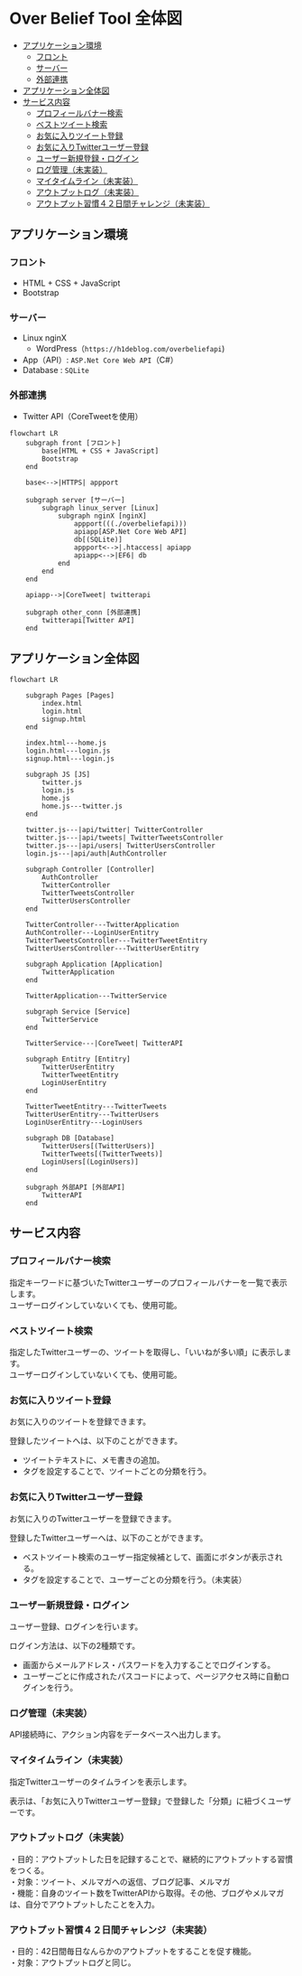 # Over Belief Tool 全体図 <!-- omit in toc -->

- [アプリケーション環境](#アプリケーション環境)
  - [フロント](#フロント)
  - [サーバー](#サーバー)
  - [外部連携](#外部連携)
- [アプリケーション全体図](#アプリケーション全体図)
- [サービス内容](#サービス内容)
  - [プロフィールバナー検索](#プロフィールバナー検索)
  - [ベストツイート検索](#ベストツイート検索)
  - [お気に入りツイート登録](#お気に入りツイート登録)
  - [お気に入りTwitterユーザー登録](#お気に入りtwitterユーザー登録)
  - [ユーザー新規登録・ログイン](#ユーザー新規登録ログイン)
  - [ログ管理（未実装）](#ログ管理未実装)
  - [マイタイムライン（未実装）](#マイタイムライン未実装)
  - [アウトプットログ（未実装）](#アウトプットログ未実装)
  - [アウトプット習慣４２日間チャレンジ（未実装）](#アウトプット習慣４２日間チャレンジ未実装)

## アプリケーション環境

### フロント

- HTML + CSS + JavaScript
- Bootstrap

### サーバー

- Linux nginX
  - WordPress（`https://h1deblog.com/overbeliefapi`)
- App（API）: `ASP.Net Core Web API`（C#）
- Database : `SQLite`

### 外部連携

- Twitter API（CoreTweetを使用）

```mermaid
flowchart LR
    subgraph front [フロント]
        base[HTML + CSS + JavaScript]
        Bootstrap
    end

    base<-->|HTTPS| appport

    subgraph server [サーバー]
        subgraph linux_server [Linux]
            subgraph nginX [nginX]
                appport(((./overbeliefapi)))
                apiapp[ASP.Net Core Web API]
                db[(SQLite)]
                appport<-->|.htaccess| apiapp
                apiapp<-->|EF6| db
            end
        end
    end

    apiapp-->|CoreTweet| twitterapi

    subgraph other_conn [外部連携]
        twitterapi[Twitter API]
    end
```

## アプリケーション全体図

```mermaid
flowchart LR

    subgraph Pages [Pages]
        index.html
        login.html
        signup.html
    end

    index.html---home.js
    login.html---login.js
    signup.html---login.js

    subgraph JS [JS]
        twitter.js
        login.js
        home.js
        home.js---twitter.js
    end

    twitter.js---|api/twitter| TwitterController
    twitter.js---|api/tweets| TwitterTweetsController
    twitter.js---|api/users| TwitterUsersController
    login.js---|api/auth|AuthController

    subgraph Controller [Controller]
        AuthController
        TwitterController
        TwitterTweetsController
        TwitterUsersController
    end

    TwitterController---TwitterApplication
    AuthController---LoginUserEntitry
    TwitterTweetsController---TwitterTweetEntitry
    TwitterUsersController---TwitterUserEntitry

    subgraph Application [Application]
        TwitterApplication
    end

    TwitterApplication---TwitterService

    subgraph Service [Service]
        TwitterService
    end

    TwitterService---|CoreTweet| TwitterAPI

    subgraph Entitry [Entitry]
        TwitterUserEntitry
        TwitterTweetEntitry
        LoginUserEntitry
    end

    TwitterTweetEntitry---TwitterTweets
    TwitterUserEntitry---TwitterUsers
    LoginUserEntitry---LoginUsers

    subgraph DB [Database]
        TwitterUsers[(TwitterUsers)]
        TwitterTweets[(TwitterTweets)]
        LoginUsers[(LoginUsers)]
    end

    subgraph 外部API [外部API]
        TwitterAPI
    end
```

## サービス内容

### プロフィールバナー検索

指定キーワードに基づいたTwitterユーザーのプロフィールバナーを一覧で表示します。  
ユーザーログインしていないくても、使用可能。

### ベストツイート検索

指定したTwitterユーザーの、ツイートを取得し、「いいねが多い順」に表示します。  
ユーザーログインしていないくても、使用可能。

### お気に入りツイート登録

お気に入りのツイートを登録できます。  

登録したツイートへは、以下のことができます。

- ツイートテキストに、メモ書きの追加。
- タグを設定することで、ツイートごとの分類を行う。

### お気に入りTwitterユーザー登録

お気に入りのTwitterユーザーを登録できます。  

登録したTwitterユーザーへは、以下のことができます。

- ベストツイート検索のユーザー指定候補として、画面にボタンが表示される。
- タグを設定することで、ユーザーごとの分類を行う。（未実装）

### ユーザー新規登録・ログイン

ユーザー登録、ログインを行います。

ログイン方法は、以下の2種類です。

- 画面からメールアドレス・パスワードを入力することでログインする。
- ユーザーごとに作成されたパスコードによって、ページアクセス時に自動ログインを行う。

### ログ管理（未実装）

API接続時に、アクション内容をデータベースへ出力します。

### マイタイムライン（未実装）

指定Twitterユーザーのタイムラインを表示します。

表示は、「お気に入りTwitterユーザー登録」で登録した「分類」に紐づくユーザーです。

### アウトプットログ（未実装）

・目的：アウトプットした日を記録することで、継続的にアウトプットする習慣をつくる。  
・対象：ツイート、メルマガへの返信、ブログ記事、メルマガ  
・機能：自身のツイート数をTwitterAPIから取得。その他、ブログやメルマガは、自分でアウトプットしたことを入力。  

### アウトプット習慣４２日間チャレンジ（未実装）

・目的：42日間毎日なんらかのアウトプットをすることを促す機能。  
・対象：アウトプットログと同じ。
